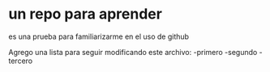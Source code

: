 # un repo para aprender
es una prueba para familiarizarme en el uso de github

Agrego una lista para seguir modificando este archivo:
-primero
-segundo
-tercero